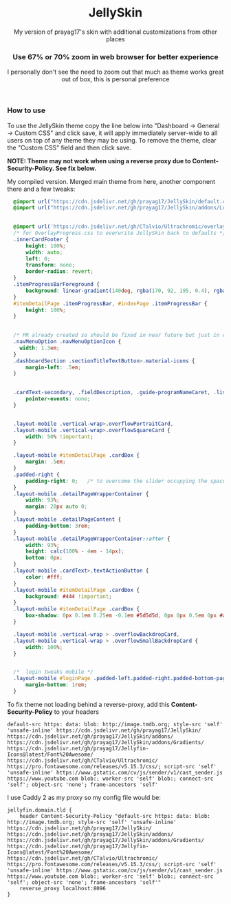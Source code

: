 <div align="center">
  <h1>JellySkin</h1>
  <p>My version of prayag17's skin with additional customizations from other places</p>
  <h3>Use 67% or 70% zoom in web browser for better experience</h3>
  <p>I personally don't see the need to zoom out that much as theme works great out of box, this is personal preference</p>
</div>
<br>
<h3>How to use</h3>

To use the JellySkin theme copy the line below into "Dashboard -> General -> Custom CSS" and click save, it will apply immediately server-wide to all users on top of any theme they may be using. To remove the theme, clear the "Custom CSS" field and then click save. 

<b>NOTE: Theme may not work when using a reverse proxy due to Content-Security-Policy. See fix below.</b>
  
  
<p>My compiled version. Merged main theme from here, another component there and a few tweaks:</p>
  
```css
  @import url("https://cdn.jsdelivr.net/gh/prayag17/JellySkin/default.css");
  @import url("https://cdn.jsdelivr.net/gh/prayag17/JellySkin/addons/Logo.css");

  
  @import url('https://cdn.jsdelivr.net/gh/CTalvio/Ultrachromic/overlayprogress.css');
  /* for OverlayProgress.css to overwrite JellySkin back to defaults */
  .innerCardFooter {
      height: 100%;
      width: auto;
      left: 0;
      transform: none;
      border-radius: revert;
  }
  .itemProgressBarForeground {
      background: linear-gradient(140deg, rgba(170, 92, 195, 0.4), rgba(0, 164, 220, 0.4)) !important;
  }
  #itemDetailPage .itemProgressBar, #indexPage .itemProgressBar {
      height: 100%;
  }

  
  /* PR already created so should be fixed in near future but just in case */
  .navMenuOption .navMenuOptionIcon {
    width: 1.3em;
  }
  .dashboardSection .sectionTitleTextButton>.material-icons {
      margin-left: .5em;
  }

  
  .cardText-secondary, .fieldDescription, .guide-programNameCaret, .listItem .secondary, .nowPlayingBarSecondaryText, .programSecondaryTitle, .secondaryText {
      pointer-events: none;
  }


  .layout-mobile .vertical-wrap>.overflowPortraitCard, 
  .layout-mobile .vertical-wrap>.overflowSquareCard {
      width: 50% !important;
  }

  .layout-mobile #itemDetailPage .cardBox {
      margin: .5em;
  }
  .padded-right {
      padding-right: 0;   /* to overcome the slider occupying the space but sliders new-tech so minimal */
  }
  .layout-mobile .detailPageWrapperContainer {
      width: 93%;
      margin: 20px auto 0;
  }
  .layout-mobile .detailPageContent {
      padding-bottom: 3rem;
  }
  .layout-mobile .detailPageWrapperContainer::after {
      width: 93%;
      height: calc(100% - 4em - 14px);
      bottom: 0px;
  }
  .layout-mobile .cardText>.textActionButton {
      color: #fff;
  }
  .layout-mobile #itemDetailPage .cardBox {
      background: #444 !important;
  }
  .layout-mobile #itemDetailPage .cardBox {
      box-shadow: 0px 0.1em 0.25em -0.1em #5d5d5d, 0px 0px 0.5em 0px #a1a1a1;
  }

  .layout-mobile .vertical-wrap > .overflowBackdropCard, 
  .layout-mobile .vertical-wrap > .overflowSmallBackdropCard {
      width: 100%;
  }


  /*  login tweaks mobile */
  .layout-mobile #loginPage .padded-left.padded-right.padded-bottom-page {
      margin-bottom: 1rem;
  }
```

To fix theme not loading behind a reverse-proxy, add this **Content-Security-Policy** to your headers

```
default-src https: data: blob: http://image.tmdb.org; style-src 'self' 'unsafe-inline' https://cdn.jsdelivr.net/gh/prayag17/JellySkin/ https://cdn.jsdelivr.net/gh/prayag17/JellySkin/addons/ https://cdn.jsdelivr.net/gh/prayag17/JellySkin/addons/Gradients/ https://cdn.jsdelivr.net/gh/prayag17/Jellyfin-Icons@latest/Font%20Awesome/ https://cdn.jsdelivr.net/gh/CTalvio/Ultrachromic/ https://pro.fontawesome.com/releases/v5.15.3/css/; script-src 'self' 'unsafe-inline' https://www.gstatic.com/cv/js/sender/v1/cast_sender.js https://www.youtube.com blob:; worker-src 'self' blob:; connect-src 'self'; object-src 'none'; frame-ancestors 'self'
```

I use Caddy 2 as my proxy so my config file would be:

```
jellyfin.domain.tld {
    header Content-Security-Policy "default-src https: data: blob: http://image.tmdb.org; style-src 'self' 'unsafe-inline' https://cdn.jsdelivr.net/gh/prayag17/JellySkin/ https://cdn.jsdelivr.net/gh/prayag17/JellySkin/addons/ https://cdn.jsdelivr.net/gh/prayag17/JellySkin/addons/Gradients/ https://cdn.jsdelivr.net/gh/prayag17/Jellyfin-Icons@latest/Font%20Awesome/ https://cdn.jsdelivr.net/gh/CTalvio/Ultrachromic/ https://pro.fontawesome.com/releases/v5.15.3/css/; script-src 'self' 'unsafe-inline' https://www.gstatic.com/cv/js/sender/v1/cast_sender.js https://www.youtube.com blob:; worker-src 'self' blob:; connect-src 'self'; object-src 'none'; frame-ancestors 'self'"
    reverse_proxy localhost:8096
}
```
